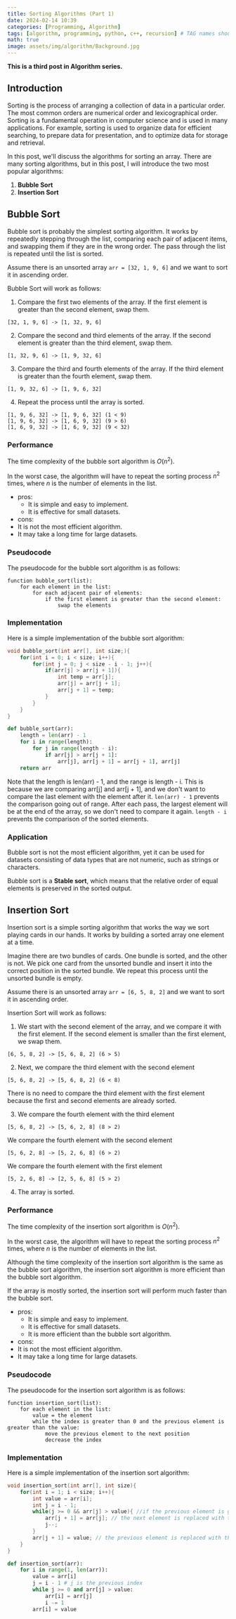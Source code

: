 ```yaml
---
title: Sorting Algorithms (Part 1)
date: 2024-02-14 10:39
categories: [Programming, Algorithm]
tags: [algorithm, programming, python, c++, recursion] # TAG names should always be lowercase
math: true
image: assets/img/algorithm/Background.jpg
---
```


**This is a third post in Algorithm series.**

## Introduction

Sorting is the process of arranging a collection of data in a particular order. The most common orders are numerical order and lexicographical order. Sorting is a fundamental operation in computer science and is used in many applications. For example, sorting is used to organize data for efficient searching, to prepare data for presentation, and to optimize data for storage and retrieval.

In this post, we'll discuss the algorithms for sorting an array. There are many sorting algorithms, but in this post, I will introduce the two most popular algorithms:

1.  **Bubble Sort**
2.  **Insertion Sort**

## Bubble Sort

Bubble sort is probably the simplest sorting algorithm. It works by repeatedly stepping through the list, comparing each pair of adjacent items, and swapping them if they are in the wrong order. The pass through the list is repeated until the list is sorted.

Assume there is an unsorted array `arr = [32, 1, 9, 6]` and we want to sort it in ascending order.

Bubble Sort will work as follows:

1.  Compare the first two elements of the array. If the first element is greater than the second element, swap them.

```
[32, 1, 9, 6] -> [1, 32, 9, 6]
```

2. Compare the second and third elements of the array. If the second element is greater than the third element, swap them.

```
[1, 32, 9, 6] -> [1, 9, 32, 6]
```

3. Compare the third and fourth elements of the array. If the third element is greater than the fourth element, swap them.

```
[1, 9, 32, 6] -> [1, 9, 6, 32]
```

4. Repeat the process until the array is sorted.

```
[1, 9, 6, 32] -> [1, 9, 6, 32] (1 < 9)
[1, 9, 6, 32] -> [1, 6, 9, 32] (9 > 6)
[1, 6, 9, 32] -> [1, 6, 9, 32] (9 < 32)
```

### Performance

The time complexity of the bubble sort algorithm is ${O(n^2)}$.

In the worst case, the algorithm will have to repeat the sorting process $n^2$ times, where $n$ is the number of elements in the list.

- pros:
  - It is simple and easy to implement.
  - It is effective for small datasets.
- cons:
- It is not the most efficient algorithm.
- It may take a long time for large datasets.

### Pseudocode

The pseudocode for the bubble sort algorithm is as follows:

```
function bubble_sort(list):
    for each element in the list:
        for each adjacent pair of elements:
            if the first element is greater than the second element:
                swap the elements
```

### Implementation

Here is a simple implementation of the bubble sort algorithm:

```cpp
void bubble_sort(int arr[], int size;){
    for(int i = 0; i < size; i++){
        for(int j = 0; j < size - i - 1; j++){
            if(arr[j] > arr[j + 1]){
                int temp = arr[j];
                arr[j] = arr[j + 1];
                arr[j + 1] = temp;
            }
        }
    }
}
```

```python
def bubble_sort(arr):
    length = len(arr) - 1
    for i in range(length):
        for j in range(length - i):
            if arr[j] > arr[j + 1]:
                arr[j], arr[j + 1] = arr[j + 1], arr[j]
    return arr
```

Note that the length is len(arr) - 1, and the range is length - i.
This is because we are comparing arr[j] and arr[j + 1], and we don't want to compare the last element with the element after it. `len(arr) - 1` prevents the comparison going out of range.
After each pass, the largest element will be at the end of the array, so we don't need to compare it again. `length - i` prevents the comparison of the sorted elements.

### Application

Bubble sort is not the most efficient algorithm, yet it can be used for datasets consisting of data types that are not numeric, such as strings or characters.

Bubble sort is a **Stable sort**, which means that the relative order of equal elements is preserved in the sorted output.

## Insertion Sort

Insertion sort is a simple sorting algorithm that works the way we sort playing cards in our hands. It works by building a sorted array one element at a time.

Imagine there are two bundles of cards. One bundle is sorted, and the other is not. We pick one card from the unsorted bundle and insert it into the correct position in the sorted bundle. We repeat this process until the unsorted bundle is empty.

Assume there is an unsorted array `arr = [6, 5, 8, 2]` and we want to sort it in ascending order.

Insertion Sort will work as follows:

1.  We start with the second element of the array, and we compare it with the first element. If the second element is smaller than the first element, we swap them.

```
[6, 5, 8, 2] -> [5, 6, 8, 2] (6 > 5)
```

2. Next, we compare the third element with the second element

```
[5, 6, 8, 2] -> [5, 6, 8, 2] (6 < 8)
```

There is no need to compare the third element with the first element because the first and second elements are already sorted.

3. We compare the fourth element with the third element

```
[5, 6, 8, 2] -> [5, 6, 2, 8] (8 > 2)
```

We compare the fourth element with the second element

```
[5, 6, 2, 8] -> [5, 2, 6, 8] (6 > 2)
```

We compare the fourth element with the first element

```
[5, 2, 6, 8] -> [2, 5, 6, 8] (5 > 2)
```

4. The array is sorted.

### Performance

The time complexity of the insertion sort algorithm is ${O(n^2)}$.

In the worst case, the algorithm will have to repeat the sorting process $n^2$ times, where $n$ is the number of elements in the list.

Although the time complexity of the insertion sort algorithm is the same as the bubble sort algorithm, the insertion sort algorithm is more efficient than the bubble sort algorithm.

If the array is mostly sorted, the insertion sort will perform much faster than the bubble sort.

- pros:
  - It is simple and easy to implement.
  - It is effective for small datasets.
  - It is more efficient than the bubble sort algorithm.
- cons:
- It is not the most efficient algorithm.
- It may take a long time for large datasets.

### Pseudocode

The pseudocode for the insertion sort algorithm is as follows:

```
function insertion_sort(list):
    for each element in the list:
        value = the element
        while the index is greater than 0 and the previous element is greater than the value:
            move the previous element to the next position
            decrease the index
```

### Implementation

Here is a simple implementation of the insertion sort algorithm:

```cpp
void insertion_sort(int arr[], int size){
    for(int i = 1; i < size; i++){
        int value = arr[i];
        int j = i - 1;
        while(j >= 0 && arr[j] > value){ //if the previous element is greater
            arr[j + 1] = arr[j]; // the next element is replaced with the previous value
            j--;
        }
        arr[j + 1] = value; // the previous element is replaced with the smaller value
    }
}
```

```python
def insertion_sort(arr):
    for i in range(1, len(arr)):
        value = arr[i]
        j = i - 1 # j is the previous index
        while j >= 0 and arr[j] > value:
            arr[i] = arr[j]
            i -= 1
        arr[i] = value
```
